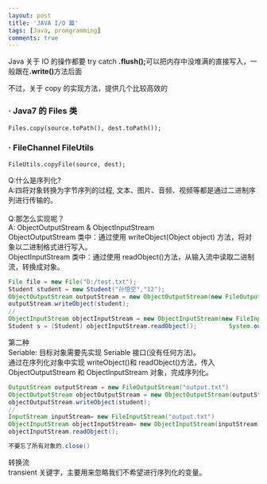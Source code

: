 ```yaml
---
layout: post
title: 'JAVA I/O 篇'
tags: [Java, promgramming]
comments: true
---
```


Java 关于 IO 的操作都要 try catch
<b>.flush();</b>可以把内存中没堆满的直接写入，一般跟在<b>.write()</b>方法后面

不过，关于 copy 的实现方法，提供几个比较高效的

### · Java7 的 Files 类

    Files.copy(source.toPath(), dest.toPath());

### · FileChannel FileUtils

    FileUtils.copyFile(source, dest);

Q:什么是序列化?  
A:四将对象转换为字节序列的过程, 文本、图片、音频、视频等都是通过二进制序列进行传输的。  
<br>
Q:那怎么实现呢？  
A: ObjectOutputStream & ObjectInputStream  
ObjectOutputStream 类中：通过使用 writeObject(Object object) 方法，将对象以二进制格式进行写入。  
ObjectInputStream 类中：通过使用 readObject()方法，从输入流中读取二进制流，转换成对象。

```java
File file = new File("D:/test.txt");
Student student = new Student("孙悟空","12");
ObjectOutputStream outputStream = new ObjectOutputStream(new FileOutputStream(file));
outputStream.writeObject(student);
//
ObjectInputStream objectInputStream = new ObjectInputStream(new FileInputStream(file));
Student s = (Student) objectInputStream.readObject();         System.out.println(s.toString());
```

第二种  
Seriable: 目标对象需要先实现 Seriable 接口(没有任何方法)。  
通过在序列化对象中实现 writeObject()和 readObject()方法，传入 ObjectOutputStream 和 ObjectInputStream 对象，完成序列化。

```java
OutputStream outputStream = new FileOutputStream("output.txt")
ObjectOutputStream objectOutputStream = new ObjectOutputStream(outputStream);
objectOutputStream.writeObject(student);
//
InputStream inputStream= new FileInputStream("output.txt")
ObjectInputStream objectInputStream= new ObjectInputStream(inputStream);
objectInputStream.readObject();

不要忘了所有对象的.close()
```

转换流
<br>
transient 关键字，主要用来忽略我们不希望进行序列化的变量。
